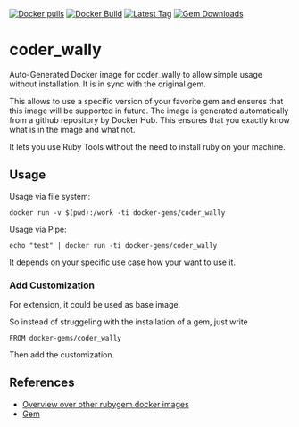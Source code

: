 [![Docker pulls](https://img.shields.io/docker/pulls/rubygem/coder_wally.svg)](https://hub.docker.com/r/rubygem/coder_wally/)
[![Docker Build](https://img.shields.io/docker/automated/rubygem/coder_wally.svg)](https://hub.docker.com/r/rubygem/coder_wally/)
[![Latest Tag](https://img.shields.io/github/tag/docker-rubygem/coder_wally.svg)](https://hub.docker.com/r/rubygem/coder_wally/)
[![Gem Downloads](https://img.shields.io/gem/dt/coder_wally.svg)](https://rubygems.org/gems/coder_wally/)
# coder_wally

Auto-Generated Docker image for coder_wally to allow simple usage without installation.
It is in sync with the original gem.

This allows to use a specific version of your favorite gem and ensures that this image will be supported in future.
The image is generated automatically from a github repository by Docker Hub.
This ensures that you exactly know what is in the image and what not.

It lets you use Ruby Tools without the need to install ruby on your machine.

## Usage

Usage via file system:

`docker run -v $(pwd):/work -ti docker-gems/coder_wally`

Usage via Pipe:

`echo "test" | docker run -ti docker-gems/coder_wally`

It depends on your specific use case how your want to use it.

### Add Customization

For extension, it could be used as base image.

So instead of struggeling with the installation of a gem, just write

`FROM docker-gems/coder_wally`

Then add the customization.

## References

 - [Overview over other rubygem docker images](https://github.com/thinkbot/docker-rubygem)
 - [Gem](https://rubygems.org/gems/coder_wally/)
